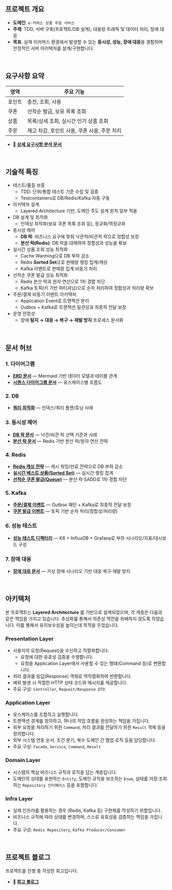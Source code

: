 ## 프로젝트 개요
- **도메인**: `e-커머스 상품 주문 서비스`
- **주제**: TDD, 서버 구축(프로젝트/DB 설계), 대용량 트래픽 및 데이터 처리, 장애 대응
- **목표**: 실제 이커머스 환경에서 발생할 수 있는 **동시성, 성능, 장애 대응**을 경험하며 안정적인 서버 아키텍처를 설계/구현합니다.

<br/>

## 요구사항 요약
| 영역 | 주요 기능 |
|---|---|
| 포인트 | 충전, 조회, 사용 |
| 쿠폰 | 선착순 발급, 보유 목록 조회 |
| 상품 | 목록/상세 조회, 실시간 인기 상품 조회 |
| 주문 | 재고 차감, 포인트 사용, 쿠폰 사용, 주문 처리 |

- **🔗 [상세 요구사항 분석 문서](./docs/requirement.md)**

<br/>


## 기술적 특징
- 테스트/품질 보증
  - TDD: 단위/통합 테스트 기준 수립 및 검증
  - Testcontainers로 DB/Redis/Kafka 자동 구동
- 아키텍처 설계
  - Layered Architecture 기반, 도메인 주도 설계 원칙 일부 적용
- DB 설계 및 최적화
  - 인덱싱 최적화(보유 쿠폰 목록 조회 등), 정규화/역정규화
- 동시성 제어
  - **DB 락**: 비즈니스 요구에 맞춰 낙관적/비관적 락으로 정합성 보장
  - **분산 락(Redis)**: DB 락을 대체하여 정합성과 성능을 확보
- 실시간 상품 조회 성능 최적화
  - Cache Warming으로 DB 부하 감소
  - Redis **Sorted Set**으로 판매량 랭킹 집계/캐싱
  - Kafka 이벤트로 판매량 집계 비동기 처리
- 선착순 쿠폰 발급 성능 최적화
  - Redis 분산 락과 원자 연산으로 1차 경합 차단
  - Kafka 토픽(키 기반 파티셔닝)으로 순차 처리하여 정합성과 처리량 확보
- 주문/결제 비동기 이벤트 아키텍처
  - Application Event로 트랜잭션 분리
  - Outbox + Kafka로 트랜잭션 일관성과 최종적 전달 보장
- 운영 안정성
  - 장애 **탐지 → 대응 → 복구 → 재발 방지** 프로세스 문서화
 
<br/>

## 문서 허브

### 1. 다이어그램
- **[ERD 문서](./docs/diagrams/erd.md)** — Mermaid 기반 데이터 모델과 테이블 관계
- **[시퀀스 다이어그램 문서](./docs/diagrams/sequence_diagram.md)** — 유스케이스별 흐름도

### 2. DB
- **[쿼리 최적화](./docs/query-optimization/)** — 인덱스/쿼리 플랜/튜닝 사례

### 3. 동시성 제어
- **[DB 락 문서](./docs/concurrency/db-locking.md)** — 낙관/비관 락 선택 기준과 사례
- **[분산 락 문서](./docs/concurrency/distributed-locking.md)** — Redis 기반 분산 락/원자 연산 전략

### 4. Redis
- **[Redis 캐싱 전략](./docs/redis/cache.md)** — 캐시 워밍/만료 전략으로 DB 부하 감소
- **[실시간 베스트 상품(Sorted Set)](./docs/redis/get-best-products.md)** — 실시간 랭킹 집계
- **[선착순 쿠폰 발급(Queue)](./docs/redis/issue-coupons.md)** — 분산 락·SADD로 1차 경합 차단

### 5. Kafka
- **[주문/결제 이벤트](./docs/kafka/02-order.md)** — Outbox 패턴 + Kafka로 최종적 전달 보장
- **[쿠폰 발급 이벤트](./docs/kafka/03-issue-coupons.md)** — 토픽 기반 순차 처리(정합성/처리량)

### 6. 성능 테스트
- **[성능 테스트 디렉터리](./docs/performance-test/)** — K6 + InfluxDB + Grafana로 부하 시나리오/지표/대시보드 구성

### 7. 장애 대응
- **[장애 대응 문서](./docs/error-report.md)** — 가상 장애 시나리오 기반 대응·복구·재발 방지

<br/>

## 아키텍처
본 프로젝트는 **Layered Architecture** 를 기반으로 설계되었으며, 각 계층은 다음과 같은 책임을 가지고 있습니다.
추상화를 통해서 의존성 역전을 위배하지 않도록 하였습니다. 이를 통해서 유지보수성을 높이는데 목적을 두었습니다.

### Presentation Layer
- 사용자의 요청(Request)을 수신하고 직렬화합니다.
    - 요청에 대한 유효성 검증을 수행합니다.
    - 요청을 Application Layer에서 사용할 수 있는 형태(Command 등)로 변환합니다.
- 처리 결과를 응답(Response) 객체로 역직렬화하여 반환합니다.
- 예외 발생 시 적절한 HTTP 상태 코드와 메시지를 제공합니다.
- 주요 구성: `Controller`, `Request/Response DTO`

### Application Layer
- 유스케이스를 조합하고 실행합니다.
- 트랜잭션 경계를 정의하고, 하나의 작업 흐름을 완성하는 책임을 가집니다.
- 외부 요청을 처리하기 위한 `Command`, 처리 결과를 전달하기 위한 `Result` 객체 등을 정의합니다.
- 외부 시스템 연동 순서, 조건 분기, 복수 도메인 간 협업 로직 등을 담당합니다.
- 주요 구성: `Facade`, `Service`, `Command`, `Result`

### Domain Layer
- 시스템의 핵심 비즈니스 규칙과 로직을 담는 계층입니다.
- 도메인의 상태를 표현하는 `Entity`, 도메인 규칙을 보조하는 `Enum`, 상태를 저장·조회하는 `Repository 인터페이스` 등을 포함합니다.

### Infra Layer
- 실제 인프라를 활용하는 경우 (Redis, Kafka 등) 구현체를 작성하기 위함입니다.
- 비즈니스 규칙에 따라 상태를 변경하며, 스스로 유효성을 검증하는 책임을 가집니다.
- 주요 구성: `Redis Repository`, `Kafka Producer/Consumer`

<br/>

## 프로젝트 블로그
프로젝트를 진행 중 작성한 회고입니다.
- **🔗 [회고 블로그](https://kangkangsulae.tistory.com/category/%ED%9A%8C%EA%B3%A0%20%EB%B0%8F%20%ED%9B%84%EA%B8%B0/%ED%95%AD%ED%95%B4%20%ED%94%8C%EB%9F%AC%EC%8A%A4%20%EB%B0%B1%EC%97%94%EB%93%9C)**

